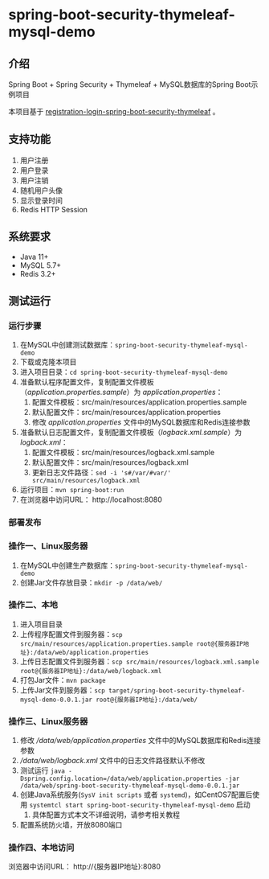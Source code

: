 # spring-boot-security-thymeleaf-mysql-demo

## 介绍

Spring Boot + Spring Security + Thymeleaf + MySQL数据库的Spring Boot示例项目

本项目基于 [registration-login-spring-boot-security-thymeleaf](https://github.com/knowledgefactory4u/registration-login-spring-boot-security-thymeleaf) 。

## 支持功能

1. 用户注册
2. 用户登录
3. 用户注销
4. 随机用户头像
5. 显示登录时间
6. Redis HTTP Session

## 系统要求

* Java 11+
* MySQL 5.7+
* Redis 3.2+

## 测试运行

### 运行步骤

1. 在MySQL中创建测试数据库：`spring-boot-security-thymeleaf-mysql-demo`
2. 下载或克隆本项目
3. 进入项目目录：`cd spring-boot-security-thymeleaf-mysql-demo`
4. 准备默认程序配置文件，复制配置文件模板（*application.properties.sample*）为 *application.properties*：
   1. 配置文件模板：src/main/resources/application.properties.sample
   2. 默认配置文件：src/main/resources/application.properties
   3. 修改 *application.properties* 文件中的MySQL数据库和Redis连接参数
5. 准备默认日志配置文件，复制配置文件模板（*logback.xml.sample*）为 *logback.xml*：
   1. 配置文件模板：src/main/resources/logback.xml.sample
   2. 默认配置文件：src/main/resources/logback.xml
   3. 更新日志文件路径：`sed -i 's#/var/#var/' src/main/resources/logback.xml`
6. 运行项目：`mvn spring-boot:run`
7. 在浏览器中访问URL： http://localhost:8080

### 部署发布

### 操作一、Linux服务器

1. 在MySQL中创建生产数据库：`spring-boot-security-thymeleaf-mysql-demo`
2. 创建Jar文件存放目录：`mkdir -p /data/web/`

### 操作二、本地

1. 进入项目目录
2. 上传程序配置文件到服务器：`scp src/main/resources/application.properties.sample root@{服务器IP地址}:/data/web/application.properties`
3. 上传日志配置文件到服务器：`scp src/main/resources/logback.xml.sample root@{服务器IP地址}:/data/web/logback.xml`
4. 打包Jar文件：`mvn package`
5. 上传Jar文件到服务器：`scp target/spring-boot-security-thymeleaf-mysql-demo-0.0.1.jar root@{服务器IP地址}:/data/web/`

### 操作三、Linux服务器

1. 修改 */data/web/application.properties* 文件中的MySQL数据库和Redis连接参数
2. */data/web/logback.xml* 文件中的日志文件路径默认不修改
3. 测试运行 `java -Dspring.config.location=/data/web/application.properties -jar /data/web/spring-boot-security-thymeleaf-mysql-demo-0.0.1.jar`
4. 创建Java系统服务(`SysV init scripts` 或者 `systemd`)，如CentOS7配置后使用 `systemtcl start spring-boot-security-thymeleaf-mysql-demo` 启动
   1. 具体配置方式本文不详细说明，请参考相关教程
5. 配置系统防火墙，开放8080端口

### 操作四、本地访问

浏览器中访问URL： http://{服务器IP地址}:8080